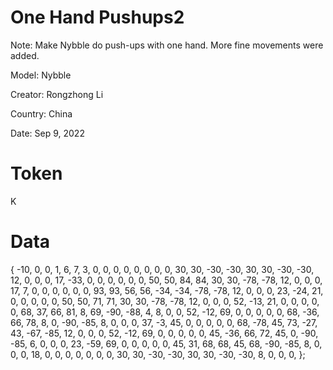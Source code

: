 # One Hand Pushups2
Note: Make Nybble do push-ups with one hand. More fine movements were added.

Model: Nybble

Creator: Rongzhong Li

Country: China

Date: Sep 9, 2022

# Token
K

# Data
{
 -10,   0,   0,   1,
   6,   7,   3,
   0,   0,   0,   0,   0,   0,   0,   0,  30,  30, -30, -30,  30,  30, -30, -30,  12,   0,   0,   0,
  17, -33,   0,   0,   0,   0,   0,   0,  50,  50,  84,  84,  30,  30, -78, -78,  12,   0,   0,   0,
  17,   7,   0,   0,   0,   0,   0,   0,  93,  93,  56,  56, -34, -34, -78, -78,  12,   0,   0,   0,
  23, -24,  21,   0,   0,   0,   0,   0,  50,  50,  71,  71,  30,  30, -78, -78,  12,   0,   0,   0,
  52, -13,  21,   0,   0,   0,   0,   0,  68,  37,  66,  81,   8,  69, -90, -88,   4,   8,   0,   0,
  52, -12,  69,   0,   0,   0,   0,   0,  68, -36,  66,  78,   8,   0, -90, -85,   8,   0,   0,   0,
  37,  -3,  45,   0,   0,   0,   0,   0,  68, -78,  45,  73, -27,  43, -67, -85,  12,   0,   0,   0,
  52, -12,  69,   0,   0,   0,   0,   0,  45, -36,  66,  72,  45,   0, -90, -85,   6,   0,   0,   0,
  23, -59,  69,   0,   0,   0,   0,   0,  45,  31,  68,  68,  45,  68, -90, -85,   8,   0,   0,   0,
  18,   0,   0,   0,   0,   0,   0,   0,  30,  30, -30, -30,  30,  30, -30, -30,   8,   0,   0,   0,
};
